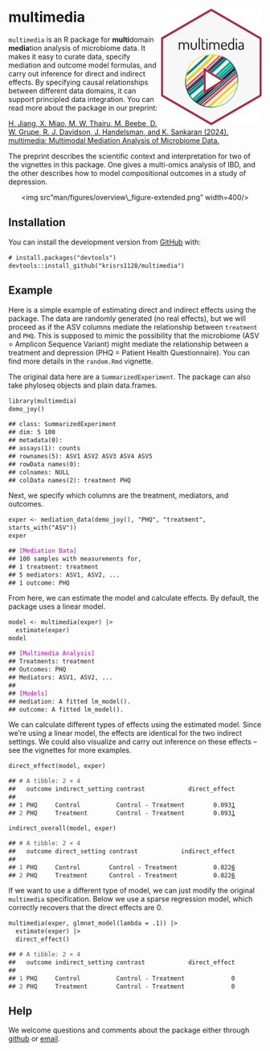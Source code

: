 # multimedia <img src="man/figures/logo.png" align="right" width="200" alt=""/>

`multimedia` is an R package for **multi**domain **media**tion analysis
of microbiome data. It makes it easy to curate data, specify mediation
and outcome model formulas, and carry out inference for direct and
indirect effects. By specifying causal relationships between different
data domains, it can support principled data integration. You can read
more about the package in our preprint:

[H. Jiang, X. Miao, M. W. Thairu, M. Beebe, D. W. Grupe, R. J. Davidson,
J. Handelsman, and K. Sankaran (2024). multimedia: Multimodal Mediation
Analysis of Microbiome Data.]()

The preprint describes the scientific context and interpretation for two
of the vignettes in this package. One gives a multi-omics analysis of
IBD, and the other describes how to model compositional outcomes in a
study of depression.

<center>
&lt;img src”man/figures/overview\_figure-extended.png” width=400/&gt;
</center>

## Installation

You can install the development version from
[GitHub](https://github.com/krisrs1128/multimedia) with:

    # install.packages("devtools")
    devtools::install_github("krisrs1128/multimedia")

## Example

Here is a simple example of estimating direct and indirect effects using
the package. The data are randomly generated (no real effects), but we
will proceed as if the ASV columns mediate the relationship between
`treatment` and `PHQ`. This is supposed to mimic the possibility that
the microbiome (ASV = Amplicon Sequence Variant) might mediate the
relationship between a treatment and depression (PHQ = Patient Health
Questionnaire). You can find more details in the `random.Rmd` vignette.

The original data here are a `SummarizedExperiment`. The package can
also take phyloseq objects and plain data.frames.

    library(multimedia)
    demo_joy()

<pre class="r-output"><code>## class: SummarizedExperiment 
## dim: 5 100 
## metadata(0):
## assays(1): counts
## rownames(5): ASV1 ASV2 ASV3 ASV4 ASV5
## rowData names(0):
## colnames: NULL
## colData names(2): treatment PHQ
</code></pre>

Next, we specify which columns are the treatment, mediators, and
outcomes.

    exper <- mediation_data(demo_joy(), "PHQ", "treatment", starts_with("ASV"))
    exper

<pre class="r-output"><code>## <span style='color: #BB00BB;'>[Mediation Data]</span> 
## 100 samples with measurements for, 
## 1 treatment: treatment 
## 5 mediators: ASV1, ASV2, ... 
## 1 outcome: PHQ
</code></pre>

From here, we can estimate the model and calculate effects. By default,
the package uses a linear model.

    model <- multimedia(exper) |>
      estimate(exper)
    model

<pre class="r-output"><code>## <span style='color: #BB00BB;'>[Multimedia Analysis]</span> 
## Treatments: treatment 
## Outcomes: PHQ 
## Mediators: ASV1, ASV2, ... 
##   
## <span style='color: #BB00BB;'>[Models]</span> 
## mediation: A fitted lm_model(). 
## outcome: A fitted lm_model().
</code></pre>

We can calculate different types of effects using the estimated model.
Since we’re using a linear model, the effects are identical for the two
indirect settings. We could also visualize and carry out inference on
these effects – see the vignettes for more examples.

    direct_effect(model, exper)

<pre class="r-output"><code>## <span style='color: #555555;'># A tibble: 2 × 4</span>
##   outcome indirect_setting contrast            direct_effect
##   <span style='color: #555555; font-style: italic;'><chr></span>   <span style='color: #555555; font-style: italic;'><fct></span>            <span style='color: #555555; font-style: italic;'><glue></span>                      <span style='color: #555555; font-style: italic;'><dbl></span>
## <span style='color: #555555;'>1</span> PHQ     Control          Control - Treatment        0.093<span style='text-decoration: underline;'>1</span>
## <span style='color: #555555;'>2</span> PHQ     Treatment        Control - Treatment        0.093<span style='text-decoration: underline;'>1</span>
</code></pre>

    indirect_overall(model, exper)

<pre class="r-output"><code>## <span style='color: #555555;'># A tibble: 2 × 4</span>
##   outcome direct_setting contrast            indirect_effect
##   <span style='color: #555555; font-style: italic;'><chr></span>   <span style='color: #555555; font-style: italic;'><fct></span>          <span style='color: #555555; font-style: italic;'><glue></span>                        <span style='color: #555555; font-style: italic;'><dbl></span>
## <span style='color: #555555;'>1</span> PHQ     Control        Control - Treatment          0.022<span style='text-decoration: underline;'>6</span>
## <span style='color: #555555;'>2</span> PHQ     Treatment      Control - Treatment          0.022<span style='text-decoration: underline;'>6</span>
</code></pre>

If we want to use a different type of model, we can just modify the
original `multimedia` specification. Below we use a sparse regression
model, which correctly recovers that the direct effects are 0.

    multimedia(exper, glmnet_model(lambda = .1)) |>
      estimate(exper) |>
      direct_effect()

<pre class="r-output"><code>## <span style='color: #555555;'># A tibble: 2 × 4</span>
##   outcome indirect_setting contrast            direct_effect
##   <span style='color: #555555; font-style: italic;'><chr></span>   <span style='color: #555555; font-style: italic;'><fct></span>            <span style='color: #555555; font-style: italic;'><glue></span>                      <span style='color: #555555; font-style: italic;'><dbl></span>
## <span style='color: #555555;'>1</span> PHQ     Control          Control - Treatment             0
## <span style='color: #555555;'>2</span> PHQ     Treatment        Control - Treatment             0
</code></pre>

## Help

We welcome questions and comments about the package either through
[github](https://github.com/krisrs1128/multimedia/issues) or
[email](mailto:ksankaran@wisc.edu).

